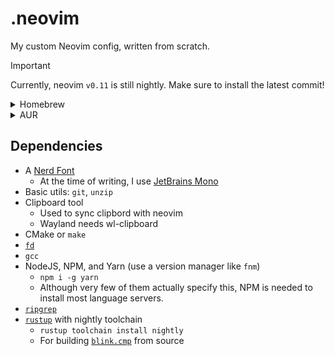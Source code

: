 # .neovim

My custom Neovim config, written from scratch.

> [!IMPORTANT]
> Currently, neovim `v0.11` is still nightly. Make sure to install the latest commit!

<details>

<summary>Homebrew</summary>

```bash
brew install tree-sitter --HEAD
brew install neovim --HEAD
```

</details>

<details>

<summary>AUR</summary>

Install `neovim-git` from the AUR. For example, using `paru`:

```bash
paru -S neovim-git
```

</details>

## Dependencies

- A [Nerd Font](https://www.nerdfonts.com/)
  - At the time of writing, I use [JetBrains Mono](https://www.programmingfonts.org/#jetbrainsmono)
- Basic utils: `git`, `unzip`
- Clipboard tool
  - Used to sync clipbord with neovim
  - Wayland needs wl-clipboard
- CMake or `make`
- [`fd`](https://github.com/sharkdp/fd)
- `gcc`
- NodeJS, NPM, and Yarn (use a version manager like `fnm`)
  - `npm i -g yarn`
  - Although very few of them actually specify this, NPM is needed to install most language servers.
- [`ripgrep`](https://github.com/BurntSushi/ripgrep#installation)
- [`rustup`](https://rustup.rs/) with nightly toolchain
  - `rustup toolchain install nightly`
  - For building [`blink.cmp`](lua/plugins/blink.lua) from source
